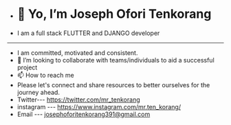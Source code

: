- # 👋 Yo, I’m Joseph Ofori Tenkorang
- I am a full stack FLUTTER and DJANGO developer
- -------------------------------------------------------------------------------------------------------------------------------------------------------------
- I am committed, motivated and consistent.
- 💞️ I’m looking to collaborate with teams/individuals to aid a successful project
- 📫 How to reach me 
- Please let's connect and share resources to better ourselves for the journey ahead.
- Twitter--- https://twitter.com/mr_tenkorang
- instagram --- https://www.instagram.com/mr.ten_korang/
- Email --- josephoforitenkorang391@gmail.com

<!---
Tenkorang17/Tenkorang17 is a ✨ special ✨ repository because its `README.md` (this file) appears on your GitHub profile.
You can click the Preview link to take a look at your changes.
--->
